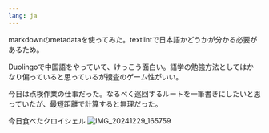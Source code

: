 ```yaml
---
lang: ja
---
```


markdownのmetadataを使ってみた。textlintで日本語かどうかが分かる必要があるため。

Duolingoで中国語をやっていて、けっこう面白い。語学の勉強方法としてはかなり偏っていると思っているが捜査のゲーム性がいい。

今日は点検作業の仕事だった。なるべく巡回するルートを一筆書きにしたいと思っていたが、最短距離で計算すると無理だった。

今日食べたクロイシェル
![IMG_20241229_165759](https://github.com/user-attachments/assets/635d015c-1d1f-4963-8e1b-bd0bbd2946d4)
